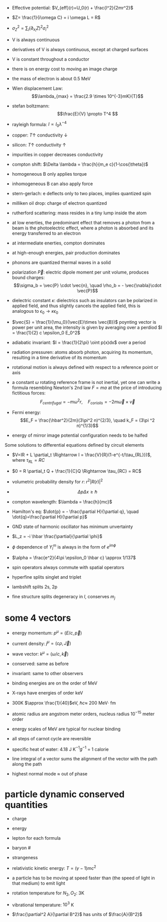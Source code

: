 - Effective potential: $V_{eff}(r)=U_0(r) + \frac{l^2}{2mr^2}$
- $Z= \frac{1}{i\omega C} = i \omega L = R$
- $\sigma_Z^2 = \sum_{i} (\partial_{x_i}Z)^2 \sigma_{i}^2$

- V is always continuous
- derivatives of V is always continuous, except at charged surfaces
- V is constant throughout a conductor

- there is on energy cost to moving an image charge
- the mass of electron is about 0.5 MeV

- Wien displacement Law: $$\lambda_{max} = \frac{2.9 \times 10^{-3}mK}{T}$$
- stefan boltzmann: $$\frac{E}{V} \propto T^4 $$
- rayleigh formula: $I \propto I_0 \lambda^{-4}$

- copper: $T\uparrow$ conductivity $\downarrow$
- silicon:  $T\uparrow$ conductivity $\uparrow$
- impurities in copper decreases conductivity
- compton shift: $\Delta \lambda = \frac{h}{m_e c}(1-\cos{\theta})$

- homogeneous B only applies torque
- inhomogeneous B can also apply force

- stern-gerlach: e deflects only to two places, implies quantized spin

- milliken oil drop: charge of electron quantized
- rutherford scattering: mass resides in a tiny lump inside the atom

- at low enerties, the predominant effect that removes a photon from a beam is the photoelectric effect, where a photon is absorbed and its energy transferred to an electron
- at intermediate enerties, compton dominates
- at high-enough energies, pair production dominates

- phonons are quantized thermal waves in a solid

- polarization $\vec{P}$: electric dipole moment per unit volume, produces bound charges:
$$\sigma_b = \vec{P} \cdot \vec{n}, \quad \rho_b = - \vec{\nabla}\cdot \vec{P}$$

- dielectric constant $\kappa$: dielectrics such as insulators can be polarized in applied field, and thus slightly cancels the applied field, this is analogous to $\epsilon_0 \rightarrow \kappa \epsilon_0$

- $\vec{S} = \frac{1}{\mu_0}(\vec{E}\times \vec{B})$ poynting vector is power per unit area, the intensity is given by averaging over a perdiod $I = \frac{1}{2} c \epsilon_0 E_0^2$

- adiabatic invariant: $I = \frac{1}{2\pi} \oint p(x)dx$ over a period
- radiation pressuren: atoms absorb photon, acquiring its momentum, resulting in a time derivative of its momentum
- rotational motion is always defined with respect to a reference point or axis

- a constant $\omega$ rotating reference frame is not inertial, yet one can write a formula resembling Newton's 2nd law $F=ma$ at the price of introducing fictitious forces:
$$F_{centrifugal} = -m\omega^2 r, \quad F_{coriolis} = -2m \vec{\omega}\times \vec{v}$$

- Fermi energy: $$E_F = \frac{\hbar^2}{2m}(3\pi^2 n)^{2/3}, \quad k_F = (3\pi ^2 n)^{1/3}$$
- energy of mirror image potential configuration needs to be halfed

Some solutions to differential equations defined by circuit elements
- $V=IR + L \partial_t  \Rightarrow I = \frac{V}{R}(1-e^{-t/\tau_{RL}})$, where $\tau_{RL} = RC$
- $0 = R \partial_t Q + \frac{1}{C}Q \Rightarrow \tau_{RC} = RC$

- volumetric probability density for $r$: $r^2 |R(r)|^2$
- $$\Delta p \Delta x \ge \hbar$$
- compton wavelength: $\lambda = \frac{h}{mc}$

- Hamilton's eq: $\dot{p} = - \frac{\partial H}{\partial q}, \quad \dot{q}=\frac{\partial H}{\partial p}$

- GND state of harmonic oscillator has minimum unvertainty
- $L_z = -i \hbar \frac{\partial}{\partial \phi}$
- $\phi$ dependence of $Y^m_l$ is always in the form of $e^{im\phi}$
- $\alpha = \frac{e^2}{4\pi \epsilon_0 \hbar c} \approx 1/137$
- spin operators always commute with spatial operators
- hyperfine splits singlet and triplet
- lambshift splits 2s, 2p
- fine structure splits degeneracy in $l$, conserves $m_j$

# some 4 vectors
- energy momentum: $p^\mu = (E/c, \vec{p})$
- current density: $j^\mu = (c\rho, \vec{J})$
- wave vector: $k^\mu = (\omega/c, \vec{k})$

- conserved: same as before
- invariant: same to other observers

- binding energies are on the order of MeV
- X-rays have energies of order keV
- 300K $\approx \frac{1}{40}$eV, $\hbar c \approx$ 200 MeV$\cdot$ fm
- atomic radius are angstrom meter orders, nucleus radius $10^{-15}$ meter order

- energy scales of MeV are typical for nuclear binding

- all steps of carnot cycle are reversible
- specific heat of water: 4.18 J K$^{-1}g^{-1}$ = 1 calorie

- line integral of a vector sums the alignment of the vector with the path along the path
- highest normal mode $\approx$ out of phase

# particle dynamic conserved quantities
- charge
- energy
- lepton for each formula
- baryon #
- strangeness

- relativistic kinetic energy: $T= (\gamma -1)mc^2$
- a particle has to be moving at speed faster than (the speed of light in that medium) to emit light

- rotation temperature for $N_2, O_2$: 3K
- vibrational temperature: $10^3$ K

- $\frac{\partial^2 A}{\partial B^2}$ has units of $\frac{A}{B^2}$


